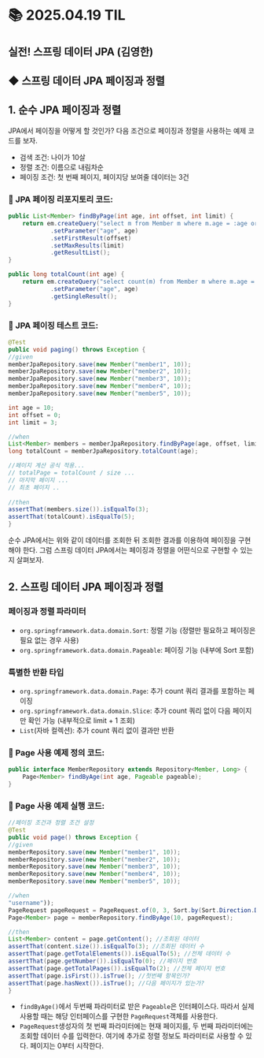# 📚 2025.04.19 TIL
## 실전! 스프링 데이터 JPA (김영한)
##  ◆ 스프링 데이터 JPA 페이징과 정렬
## 1. 순수 JPA 페이징과 정렬 
JPA에서 페이징을 어떻게 할 것인가? 다음 조건으로 페이징과 정렬을 사용하는 
예제 코드를 보자.

- 검색 조건: 나이가 10살
- 정렬 조건: 이름으로 내림차순
- 페이징 조건: 첫 번째 페이지, 페이지당 보여줄 데이터는 3건

### 📌 JPA 페이징 리포지토리 코드:
```java
public List<Member> findByPage(int age, int offset, int limit) {
    return em.createQuery("select m from Member m where m.age = :age order by m.username desc", Member.class)
            .setParameter("age", age)
            .setFirstResult(offset)
            .setMaxResults(limit)
            .getResultList();
}

public long totalCount(int age) {
    return em.createQuery("select count(m) from Member m where m.age = :age", Long.class)
            .setParameter("age", age)
            .getSingleResult();
}
```
### 📌 JPA 페이징 테스트 코드:
```java
@Test
public void paging() throws Exception {
//given
memberJpaRepository.save(new Member("member1", 10));
memberJpaRepository.save(new Member("member2", 10));
memberJpaRepository.save(new Member("member3", 10));
memberJpaRepository.save(new Member("member4", 10));
memberJpaRepository.save(new Member("member5", 10));

int age = 10;
int offset = 0;
int limit = 3;

//when
List<Member> members = memberJpaRepository.findByPage(age, offset, limit);
long totalCount = memberJpaRepository.totalCount(age);

//페이지 계산 공식 적용...
// totalPage = totalCount / size ...
// 마지막 페이지 ...
// 최초 페이지 ..
    
//then
assertThat(members.size()).isEqualTo(3);
assertThat(totalCount).isEqualTo(5);
}
```
순수 JPA에서는 위와 같이 데이터를 조회한 뒤 조회한 결과를 이용하여 페이징을 구현해야 한다. 
그럼 스프링 데이터 JPA에서는 페이징과 정렬을 어떤식으로 구현할 수 있는지 살펴보자.

## 2. 스프링 데이터 JPA 페이징과 정렬
### 페이징과 정렬 파라미터
- ```org.springframework.data.domain.Sort```: 정렬 기능 (정렬만 필요하고 페이징은 필요 없는 경우 사용)
- ```org.springframework.data.domain.Pageable```: 페이징 기능 (내부에 Sort 포함)

### 특별한 반환 타입
- ```org.springframework.data.domain.Page```: 추가 count 쿼리 결과를 포함하는 페이징
- ```org.springframework.data.domain.Slice```: 추가 count 쿼리 없이 다음 페이지만 확인 가능 (내부적으로 limit + 1 조회)
- ```List```(자바 컬렉션): 추가 count 쿼리 없이 결과만 반환

### 📌 Page 사용 예제 정의 코드:
```java
public interface MemberRepository extends Repository<Member, Long> {
    Page<Member> findByAge(int age, Pageable pageable);
}
```

### 📌 Page 사용 예제 실행 코드:
```java
//페이징 조건과 정렬 조건 설정
@Test
public void page() throws Exception {
//given
memberRepository.save(new Member("member1", 10));
memberRepository.save(new Member("member2", 10));
memberRepository.save(new Member("member3", 10));
memberRepository.save(new Member("member4", 10));
memberRepository.save(new Member("member5", 10));

//when
"username"));
PageRequest pageRequest = PageRequest.of(0, 3, Sort.by(Sort.Direction.DESC,
Page<Member> page = memberRepository.findByAge(10, pageRequest);

//then
List<Member> content = page.getContent(); //조회된 데이터
assertThat(content.size()).isEqualTo(3); //조회된 데이터 수
assertThat(page.getTotalElements()).isEqualTo(5); //전체 데이터 수
assertThat(page.getNumber()).isEqualTo(0); //페이지 번호
assertThat(page.getTotalPages()).isEqualTo(2); //전체 페이지 번호
assertThat(page.isFirst()).isTrue(); //첫번째 항목인가?
assertThat(page.hasNext()).isTrue(); //다음 페이지가 있는가?
}
```
- ```findByAge()```에서 두번째 파라미터로 받은 ```Pageable```은 인터페이스다.
따라서 실제 사용할 때는 해당 인터페이스를 구현한 ```PageRequest```객체를 사용한다.
- ```PageRequest```생성자의 첫 번째 파라미터에는 현재 페이지를, 두 번째 파라미터에는 조회할 데이터 수를
입력한다. 여기에 추가로 정렬 정보도 파라미터로 사용할 수 있다. 페이지는 0부터 시작한다.







